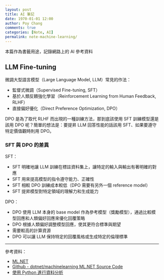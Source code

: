 ```yaml
---
layout: post
title: AI 筆記
date: 1970-01-01 12:00
author: Poy Chang
comments: true
categories: [Note, AI]
permalink: note-machine-learning/
---
```


本篇作為書籤用途，記錄網路上的 AI 參考資料

## LLM Fine-tuning

微調大型語言模型（Large Language Model, LLM）常見的作法：

- 監督式微調（Supervised Fine-tuning, SFT）
- 基於人類反饋強化學習（Reinforcement Learning from Human Feedback, RLHF）
- 直接偏好優化（Direct Preference Optimization, DPO）

DPO 是為了取代 RLHF 而出現的一種訓練方法，那到底該使用 SFT 訓練模型還是該用 DPO 呢？簡單的想法是：要提昇 LLM 回答性能的話該用 SFT、如果要遵守特定價值觀時則用 DPO。

### SFT 與 DPO 的差異

SFT：

- SFT 明確地讓 LLM 訓練在標註資料集上，讓特定的輸入與輸出有著明確的對應
- SFT 用來提高模型的指令遵守能力、正確性
- SFT 相較 DPO 訓練成本較低（DPO 需要有另外一個 reference model）
- SFT 提昇模型對特定領域的理解力和生成能力

DPO：

- DPO 使用 LLM 本身的 base model 作為參考模型（獎勵模型），通過比較模型回應和人類偏好回應來優化回覆策略
- DPO 根據人類偏好調整模型回應，使其更符合標準與期望
- 需要較高的計算資源
- DPO 可以讓 LLM 保持特定的回覆風格或生成特定的倫理標準

---

參考資料：

- [ML.NET](https://www.microsoft.com/net/learn/apps/machine-learning-and-ai/ml-dotnet)
- [Github - dotnet/machinelearning ML.NET Source Code](https://github.com/dotnet/machinelearning)
- [使用 Python 進行資料分析](https://ithelp.ithome.com.tw/users/20107514/ironman/1399)

